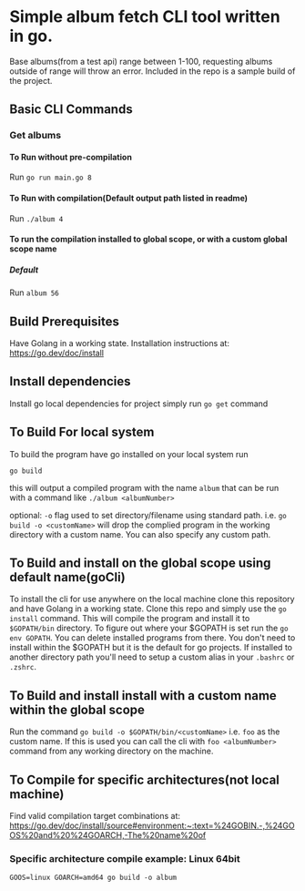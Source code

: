 # Simple album fetch CLI tool written in go. 

Base albums(from a test api) range between 1-100, requesting albums outside of range will throw an error. Included in the repo is a sample build of the project.

## Basic CLI Commands

### Get albums
#### To Run without pre-compilation

Run `go run main.go 8`

#### To Run with compilation(Default output path listed in readme)

Run `./album 4`

#### To run the compilation installed to global scope, or with a custom global scope name

##### Default

Run `album 56`


## Build Prerequisites
Have Golang in a working state. Installation instructions at: https://go.dev/doc/install

## Install dependencies
Install go local dependencies for project simply run `go get` command 

## To Build For local system
To build the program have go installed on your local system run 

`go build`

this will output a compiled program with the name `album` that can be run with a command like `./album <albumNumber>`

optional:  `-o` flag used to set directory/filename using standard path. i.e. `go build -o <customName>` will drop the complied program in the working directory with a custom name. You can also specify any custom path.

## To Build and install on the global scope using default name(goCli)

To install the cli for use anywhere on the local machine clone this repository and have Golang in a working state. Clone this repo and simply use the `go install` command. This will compile the program and install it to `$GOPATH/bin` directory. To figure out where your $GOPATH is set run the `go env GOPATH`. You can delete installed programs from there. You don't need to install within the $GOPATH but it is the default for go projects. If installed to another directory path you'll need to setup a custom alias in your `.bashrc` or `.zshrc`. 

## To Build and install install with a custom name within the global scope 
Run the command `go build -o $GOPATH/bin/<customName>` i.e. `foo` as the custom name. If this is used you can call the cli with `foo <albumNumber>` command from any working directory on the machine.

## To Compile for specific architectures(not local machine)
Find valid compilation target combinations at:
https://go.dev/doc/install/source#environment:~:text=%24GOBIN.-,%24GOOS%20and%20%24GOARCH,-The%20name%20of

### Specific architecture compile example: Linux 64bit

`GOOS=linux GOARCH=amd64 go build -o album`
